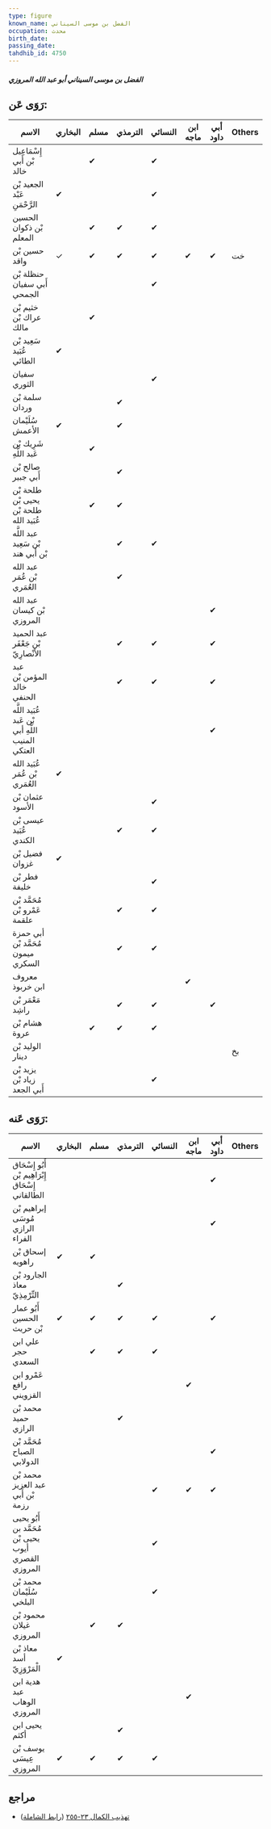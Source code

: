 ```yaml
---
type: figure
known_name: الفضل بن موسى السيناني
occupation: محدث
birth_date:
passing_date:
tahdhib_id: 4750
---
```

##### الفضل بن موسى السيناني أبو عبد الله المروزي

## رَوَى عَن:
| الاسم                                            | البخاري | مسلم | الترمذي | النسائي | ابن ماجه | أبي داود | Others |
| ------------------------------------------------ | ------- | ---- | ------- | ------- | -------- | -------- | ------ |
| إِسْمَاعِيل بْن أَبي خالد                        |         | ✔    |         | ✔       |          |          |        |
| الجعيد بْن عَبْد الرَّحْمَنِ                     | ✔       |      |         | ✔       |          |          |        |
| الحسين بْن ذكوان المعلم                          |         | ✔    | ✔       | ✔       |          |          |        |
| حسين بْن واقد                                    | ✓       | ✔    | ✔       | ✔       | ✔        | ✔        | خت     |
| حنظلة بْن أَبي سفيان الجمحي                      |         |      |         | ✔       |          |          |        |
| خثيم بْن عراك بْن مالك                           |         | ✔    |         |         |          |          |        |
| سَعِيد بْن عُبَيد الطائي                         | ✔       |      |         |         |          |          |        |
| سفيان الثوري                                     |         |      |         | ✔       |          |          |        |
| سلمة بْن وردان                                   |         |      | ✔       |         |          |          |        |
| سُلَيْمان الأعمش                                 | ✔       |      | ✔       |         |          |          |        |
| شَرِيك بْن عَبد اللَّهِ                          |         | ✔    |         |         |          |          |        |
| صالح بْن أَبي جبير                               |         |      | ✔       |         |          |          |        |
| طلحة بْن يحيى بْن طلحة بْن عُبَيد الله           |         | ✔    | ✔       |         |          |          |        |
| عبد اللَّه بْن سَعِيد بْن أَبي هند               |         |      | ✔       | ✔       |          |          |        |
| عبد الله بْن عُمَر العُمَري                      |         |      | ✔       |         |          |          |        |
| عبد الله بْن كيسان المروزي                       |         |      |         |         |          | ✔        |        |
| عبد الحميد بْن جَعْفَر الأَنْصارِيّ              |         |      | ✔       | ✔       |          | ✔        |        |
| عبد المؤمن بْن خالد الحنفي                       |         |      | ✔       | ✔       |          | ✔        |        |
| عُبَيد اللَّه بْن عَبد اللَّهِ أبي المنيب العتكي |         |      |         |         |          | ✔        |        |
| عُبَيد الله بْن عُمَر العُمَري                   | ✔       |      |         |         |          |          |        |
| عثمان بْن الأسود                                 |         |      |         | ✔       |          |          |        |
| عيسى بْن عُبَيد الكندي                           |         |      | ✔       | ✔       |          |          |        |
| فضيل بْن غزوان                                   | ✔       |      |         |         |          |          |        |
| فطر بْن خليفة                                    |         |      |         | ✔       |          |          |        |
| مُحَمَّد بْن عَمْرو بْن علقمة                    |         |      | ✔       | ✔       |          |          |        |
| أبي حمزة مُحَمَّد بْن ميمون السكري               |         |      | ✔       | ✔       |          |          |        |
| معروف ابن خربوذ                                  |         |      |         |         | ✔        |          |        |
| مَعْمَر بْن راشِد                                |         |      | ✔       | ✔       |          | ✔        |        |
| هشام بْن عروة                                    |         | ✔    | ✔       | ✔       |          |          |        |
| الوليد بْن دينار                                 |         |      |         |         |          |          | بخ     |
| يزيد بْن زياد بْن أَبي الجعد                     |         |      |         | ✔       |          |          |        |
## رَوَى عَنه:
| الاسم                                               | البخاري | مسلم | الترمذي | النسائي | ابن ماجه | أبي داود | Others |
| --------------------------------------------------- | ------- | ---- | ------- | ------- | -------- | -------- | ------ |
| أَبُو إِسْحَاق إِبْرَاهِيم بْن إِسْحَاق الطالقاني   |         |      |         |         |          | ✔        |        |
| إبراهيم بْن مُوسَى الرازي الفراء                    |         |      |         |         |          | ✔        |        |
| إسحاق بْن راهويه                                    | ✔       | ✔    |         |         |          |          |        |
| الجارود بْن معاذ التِّرْمِذِيّ                      |         |      | ✔       |         |          |          |        |
| أَبُو عمار الحسين بْن حريث                          | ✔       | ✔    | ✔       | ✔       |          | ✔        |        |
| علي ابن حجر السعدي                                  |         | ✔    | ✔       | ✔       |          |          |        |
| عَمْرو ابن رافع القزويني                            |         |      |         |         | ✔        |          |        |
| محمد بْن حميد الرازي                                |         |      | ✔       |         |          |          |        |
| مُحَمَّد بْن الصباح الدولابي                        |         |      |         |         |          | ✔        |        |
| محمد بْن عبد العزيز بْن أَبي رزمة                   |         |      |         | ✔       | ✔        | ✔        |        |
| أَبُو يحيى مُحَمَّد بن يحيى بْن أيوب القصري المروزي |         |      |         | ✔       |          |          |        |
| محمد بْن سُلَيْمان البلخي                           |         |      |         | ✔       |          |          |        |
| محمود بْن غيلان المروزي                             |         | ✔    | ✔       |         |          |          |        |
| معاذ بْن أسد الْمَرْوَزِيّ                          | ✔       |      |         |         |          |          |        |
| هدية ابن عبد الوهاب المروزي                         |         |      |         |         | ✔        |          |        |
| يحيى ابن أكثم                                       |         |      | ✔       |         |          |          |        |
| يوسف بْن عِيسَى المروزي                             | ✔       | ✔    | ✔       | ✔       |          |          |        |
## مراجع
- [تهذيب الكمال ٢٣-٢٥٥](obsidian://open?vault=Tahdhib-al-Kamal&file=Figures/٤٧٥٠-الفضل%20بن%20موسى%20السيناني%20أبو%20عبد%20الله%20المروزي) ([رابط الشاملة](https://shamela.ws/book/3722/12142))
